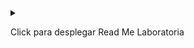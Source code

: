 



<details> 
  <summary>
  
  Click para desplegar Read Me Laboratoria
   </summary>
  
  # Cifrado César

## Índice

* [1. Preámbulo](#1-preámbulo)
* [2. Resumen del proyecto](#2-resumen-del-proyecto)
* [3. Criterios de aceptación mínimos del proyecto](#3-criterios-de-aceptación-mínimos-del-proyecto)
* [4. Criterios de aceptación adicionales](#4-criterios-de-aceptación-adicionales)
* [5. Objetivos de aprendizaje](#5-objetivos-de-aprendizaje)
* [6. Recomendaciones generales](#6-recomendaciones-generales)
* [7. Recursos y temas relacionados](#7-recursos-y-temas-relacionados)
* [8. Checklist](#8-checklist)

***


#### 3.5.3 Sobre tus Scripts / Archivos
* `README.md`: debe explicar cómo descargar, instalar y ejecutar la aplicación
  así como una introducción a la aplicación, su funcionalidad y decisiones de
  diseño que tomaron.
* `src/index.html`: este es el punto de entrada a tu aplicación. Este archivo
  debe contener tu _markup_ (HTML) e incluir el CSS y JavaScript necesario.
* `src/cipher.js`: acá debes implementar el objeto `cipher`, el cual ya está
  _exportado_ en el _boilerplate_. Este objeto (`cipher`) debe contener dos
  métodos:
  - `cipher.encode(offset, string)`: `offset` es el número de posiciones que
    queremos mover a la derecha en el alfabeto y `string` el mensaje (texto)
    que queremos cifrar.
  - `cipher.decode(offset, string)`: `offset` es el número de posiciones que
    queremos mover a la izquierda en el alfabeto y `string` el mensaje
    (texto) que queremos descifrar.
* `src/index.js`: acá debes escuchar eventos del DOM, invocar `cipher.encode()`
  o `cipher.decode()` según sea necesario y actualizar el resultado en la UI.
* `test/cipher.spec.js`: este archivo contiene algunos tests de ejemplo y acá
  tendrás que implementar los tests para `cipher.encode()` y `cipher.decode()`.

## 4. Criterios de aceptación adicionales
Si te alcanza el tiempo y las ganas para explorar un poco más, intenta:

* Cifrar minúsculas, ñ, números, etc. El _boilerplate_ incluye algunos tests
(comentados en principio) que puedes usar como punto de partida para implementar el soporte para estos casos.

* Permitir un _offset_ negativo.

## 5. Objetivos de aprendizaje

### HTML y CSS

* [ ] [Uso de HTML semántico.](https://developer.mozilla.org/en-US/docs/Glossary/Semantics#Semantics_in_HTML)
* [ ] Uso de selectores de CSS.
* [ ] Construir tu aplicación respetando el diseño realizado (maquetación).

### DOM

* [ ] Uso de selectores del DOM.
* [ ] Manejo de eventos del DOM.
* [ ] [Manipulación dinámica del DOM.](https://developer.mozilla.org/es/docs/Referencia_DOM_de_Gecko/Introducci%C3%B3n)
(appendChild |createElement | createTextNode| innerHTML | textContent | etc.)

### JavaScript

* [ ] Manipulación de strings.
* [ ] Uso de condicionales (if-else | switch | operador ternario)
* [ ] Uso de bucles (for | for..in | for..of | while)
* [ ] Uso de funciones (parámetros | argumentos | valor de retorno)
* [ ] Declaración correcta de variables (const & let)

### Testing

* [ ] [Testeo unitario.](https://jestjs.io/docs/es-ES/getting-started)

### Estructura del código y guía de estilo

* [ ] Organizar y dividir el código en módulos (Modularización)
* [ ] Uso de identificadores descriptivos (Nomenclatura | Semántica)
* [ ] Uso de linter (ESLINT)

### Git y GitHub

* [ ] Uso de comandos de git (add | commit | pull | status | push)
* [ ] Manejo de repositorios de GitHub (clone | fork | gh-pages)

### UX

* [ ] Diseñar la aplicación pensando y entendiendo al usuario.
* [ ] Crear prototipos para obtener feedback e iterar.
* [ ] Aplicar los principios de diseño visual (contraste, alineación, jerarquía)

***

## 6. Recomendaciones generales

Pierde el miedo a preguntar a tus _coaches_ y a tus compañeras. Estás aquí
porque quieres aprender. Si ya supieras, estarías trabajando como _developer_
y no el _bootcamp_ de Laboratoria.

Hazte amiga de Trello. No solamente te ayudará a organizar tu trabajo, es
también una excelente manera de ir razonando sobre los pasos que seguirás,
en qué orden hacerlos, identificar qué necesitas aprender, etc.

Al prinncipio, Git y GitHub te resultarán misteriosos, no les temas y úsalos a
tu favor. Procura hacer _commits_ con frecuencia, eso te ayudará a tener un respaldo
en todo momento y podrás acceder a él siempre que lo necesites. ¡No lo dejes al final!

Anímate a correr los _tests_ cuanto antes para que te ayude a la construcción de
tus funciones.

### 6.1 Primeros pasos, tu prototipo en papel
Comienza por la ideación y el prototipado de tu proyecto. Dibuja en papel y lápiz
exactamente cada elemento que tendrá tu interfaz y prueba con algunas personas
para ver si se comprende, si es suficientemente intuitivo, etc.

Este paso es fundamental para que tú misma comprendas si tus ideas "funcionan"
fuera de tu cabeza. Te ayudará a entender mejor todo lo que tienes que hacer.
**No inviertas demasiado tiempo en esto. Con uns pocas horas debería ser más
que suficiente.**

A partir de acá puedes seguir por diferntes caminos. Es como armar un rompecabezas
o _puzzle_, puedes comenzar por una esquina, luego otra, un pedazo de un borde,
de otro, etc. Poco a poco te será más fácil ver "el todo" y entender cómo encajan
todas las partes.

Te sugerimos seguir por lo que menos sabes. Evita caer en el juego de
"la ilusión del avance". Quizás te sienteas "cómoda" trabajando en HTML y CSS
porque lo que haces se "ve" en el navegador y puede resultarte más fácil de comprender.
Si te quedas trabajando en eso tendrás la sensación de estar "avanzando", pregúntante
si estás "aprendiendo". No estás acá para "entregar proyectos", estás para aprender
lo que no sabes.

### 6.2 Achicando el gran problema en problemas más pequeños
Un "superpoder" que esperamos puedas desarrollar durante el _bootcamp_ es el de
definir "mini-proyectos" que te acerquen paso a paso a la solución del
"gran proyecto". Es el equvalente a comenzar armando esquinas o bordes del
rompecabezas/puzzle sin saber necesariamente cómo encajarán al final. Déjate
llevar y explora. Estas son algunas sugerencias:

#### "Mover" un valor de una caja de texto a otra
Crea una interfaz simple con 2 cajas de texto y un botón. Si escribo algo en la
caja de texto 1 y le doy click al botón, quiero que lo que escribí se "mueva"
desde la caja 1 hacia la caja 2.

Para lograr esto tendrás que aprender a: detectar un evento en el navegador (_click_), identificar un elemento de tu interfaz para obtener su contenido/valor (la caja de texto 1), "escribir" un valor en otro elemento de la interfaz (caja de texto 2).

#### "Convertir" una letra en su código ASCII
Pensando en la misma interfaz anterior (2 cajas de texto y 1 botón). Quiero
escribir A o B (una sola) en la caja de texto 1 y que cuando le dé _click_ al botón,
aparezca el código ASCII de la letra en la caja de texto 2.

Ahora no solamente estás "leyendo" y "escribiendo" valores en el navegador, también
tendrás que "manipularlos" antes de "escribirlos".

#### "Cifrar" A o B con un desplazamiento (_offset_) de 3
Cuando escriba A o B en la caja de texto 1 y le dé click al botón, quiero que
apaezca la letra cifrada en la caja de texto 2. Por ejemplo, si escribo B
debe aparecer E.

#### "Cifrar" una letra con un desplazamiento de 30 caracteres
En los casos anteriores probamos con letras y con un desplazamiento que no
implicaban llegar "más allá" de final del alfabeto. Ahora prueba con un caso que
sí lo requiera. Por ejmplo 30 caracteres de desplazamiento. Para esto te puede
ayudar el video de la sección "Recursos y temas relacionados". **La fórmula no es
lo importante en este proyecto, lo importante es lo que haces con la fórmula.**

#### "Cifrar" tres letras con un desplazamiento cuqlquiera
Hasta ahora hemos explorado trabajar con una sola letra pero ¿cómo haríamos si
son más? Para hacerlo tendrás que aprender cómo ir cifrando letra por letra y
ya estás mucho más cerca de resolver el proyecto "grande"

Fíjate que la complejidad es creciente, la clave está en definir el primer paso
lo más simple y pequeño que puedas. Luego tú misma puedes ir agregando complejidad
a medida que avanzas.

### 5.3 Tu caja de arena para "jugar"
Así como existen las cajas de arena para que las niñas jueguen en un espacio
seguro y controlado", tú también puedes procurarte condiciones "controladas" en
las que puedas identificar lo que te falla. Si comienzas explorando y probando
en archivos con muchas líenas de código y muchas cosas sucediento al mismo tiempo,
será difícil que sepas qué falla y/o por qué no te funciona algo que acabas de
leer y estás segura en entender. Esto puede ser muy frustrante y hacerte perder
mucho tiempo.

Para probar los mini-proyectos que te proponnemos, puedes hacerlo en un
proyecto/archivos en blanco en los que tú tienes el control y sabes exactamente
qué es y qué hace cada cosa. También puedes utilizar CodePen o Replit (por ejemplo).

### 6.4 Herramientas y configuración de tu PC

1. Antes que nada, asegúrate de tener un :pencil: editor de texto en
   condiciones, algo como [Atom](https://atom.io/) o
   [Code](https://code.visualstudio.com/).
2. Para ejecutar los comandos a continuación necesitarás una :shell:
   [UNIX Shell](../../topics/shell),
   que es un programita que interpreta líneas de comando (command-line
   interpreter) así como tener [git](../../topics/scm/01-git)
   instalado. Si usas un sistema operativo "UNIX-like", como GNU/Linux o MacOS,
   ya tienes una _shell_ (terminal) instalada por defecto (y probablemente `git`
   también). Si usas Windows puedes usar la versión completa de [Cmder](https://cmder.net/)
   que incluye [Git bash](https://git-scm.com/download/win) y si tienes Windows
   10 o superior puedes usar [Windows Subsystem for Linux](https://docs.microsoft.com/en-us/windows/wsl/install-win10).
3. Tú o una de las integrantes del equipo debe realizar un :fork_and_knife:
   [fork](https://help.github.com/articles/fork-a-repo/) del repositorio de tu cohort,
   tus _coaches_ te compartirán un _link_ a un repo y te darán acceso de lectura
   en ese repo. La otra integrante del equipo deber hacer un fork **del
   repositorio de su compañera** y
   [configurar](https://gist.github.com/BCasal/026e4c7f5c71418485c1) un `remote`
   hacia el mismo.
4. :arrow_down: [Clona](https://help.github.com/articles/cloning-a-repository/)
   tu *fork* a tu computadora (copia local).
5. 📦 Instala las dependencias del proyecto con el comando `npm install`. Esto
   asume que has instalado [Node.js](https://nodejs.org/) (que incluye [npm](https://docs.npmjs.com/)).
6. Si todo ha ido bien, deberías poder ejecutar las :traffic_light:
   pruebas unitarias (unit tests) con el comando `npm test`.
7. Para ver la interfaz de tu programa en el navegador, usa el comando
   `npm start` para arrancar el servidor web y dirígete a
   `http://localhost:5000` en tu navegador.

## 7. Recursos y temas relacionados

### 7.1 fórmula matemática del Cifrado César y un par de cosas más
A continuación un video de Michelle ¡Escúchala con detenimiento y sigue sus consejos! :)

[![tips caesar cipher](https://img.youtube.com/vi/zd8eVrXhs7Y/0.jpg)](https://www.youtube.com/watch?v=zd8eVrXhs7Y)

[Link](https://www.youtube.com/watch?v=zd8eVrXhs7Y)

### 7.2 Terminal y shell de UNIX:

[![Playlist de Terminal y shell de UNIX](https://img.youtube.com/vi/GB35Eyb-J4c/0.jpg)](https://www.youtube.com/playlist?list=PLiAEe0-R7u8nGH5TEHfSTeDNIvjZFe_Yd)

[Link](https://www.youtube.com/playlist?list=PLiAEe0-R7u8nGH5TEHfSTeDNIvjZFe_Yd)

### 7.3 Control de versiones y trabajo colaborativo con Git y GitHub:

[![Playlist de control de versiones y trabajo colaborativo](https://img.youtube.com/vi/F1EoBbvhaqU/0.jpg)](https://www.youtube.com/playlist?list=PLiAEe0-R7u8k9o3PbT3_QdyoBW_RX8rnV)

[Link](https://www.youtube.com/playlist?list=PLiAEe0-R7u8nGH5TEHfSTeDNIvjZFe_Yd)

### 7.4 Temas relacionados
#### Diseño de experiencia de usuario (User Experience Design):

* Ideación
* Prototipado (sketching)
* Testeo e Iteración

#### Desarrollo Front-end:

* Valores
* Tipos
* Variables
* Control de flujo
* Tests unitarios
* [Aprende más sobre `charCodeAt()`](https://developer.mozilla.org/es/docs/Web/JavaScript/Referencia/Objetos_globales/String/charCodeAt)
* [Aprende más sobre `String.fromCharCode()`](https://developer.mozilla.org/es/docs/Web/JavaScript/Referencia/Objetos_globales/String/fromCharCode)
* [Aprende más sobre `ASCII`](http://conceptodefinicion.de/ascii/)
* [Documentación de NPM](https://docs.npmjs.com/)

#### Organización del Trabajo:

* [Metodologías Ágiles](https://www.youtube.com/watch?v=v3fLx7VHxGM)
* [Scrum en menos de 2 minutos](https://www.youtube.com/watch?v=TRcReyRYIMg)
* [Scrum en Detalle](https://www.youtube.com/watch?v=nOlwF3HRrAY&t=297s). No
  esperamos que hagas todo eso desde este proyecto. Iremos profundizando poco a
  poco a lo largo del -_bootcamp_.

## 8. Checklist
<details>
  <summary>!Click para expandir¡</summary>

Esta sección está para ayudarte a llevar un control de lo que vas completando.

### Criterios de aceptación mínimos

* [ ] `README.md` incluye info sobre proceso y decisiones de diseño.
* [ ] `README.md` explica quiénes son las usuarias y su relación con
  el producto.
* [ ] `README.md` explica cómo el producto soluciona los problemas/necesidades
de las usuarias.
* [ ] Usa VanillaJS.
* [ ] No utiliza `this`.
* [ ] Implementa `cipher.encode`.
* [ ] Implementa `cipher.decode`.
* [ ] Pasa linter con configuración provista.
* [ ] Pasa pruebas unitarias.
* [ ] Pruebas unitarias cubren 70% de _statements_, _functions_ y _lines_, y un
  mínimo del 50% de _branches_.
* [ ] Interfaz permite elegir el `offset` o _desplazamiento_ a usar en el
  cifrado/descifrado.
* [ ] Interfaz permite escribir un texto para ser cifrado.
* [ ] Interfaz muestra el resultado del cifrado correctamente.
* [ ] Interfaz permite escribir un texto para ser descifrado.
* [ ] Interfaz muestra el resultado del descifrado correctamente.

### Criterios de aceptación adicionales (opcionales)

* [ ] Cifra/descifra minúsculas
* [ ] Cifra/descifra _otros_ caracteres (espacios, puntuación, `ñ`, `á`, ...)
* [ ] Permite usar un `offset` negativo.

</details>
